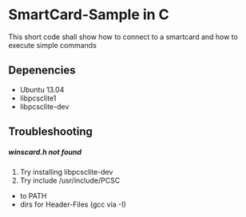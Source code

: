 # SmartCard-Sample in C

This short code shall show how to connect to a smartcard and how to execute simple commands

## Depenencies 

*  Ubuntu 13.04
  * libpcsclite1
  * libpcsclite-dev

## Troubleshooting

##### winscard.h not found
1. Try installing libpcsclite-dev
2. Try include /usr/include/PCSC 
  * to PATH 
  * dirs for Header-Files (gcc via -I)